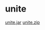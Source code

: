 unite
=====

[unite.jar](https://github.com/drounite/unite/raw/master/bin/unite.jar)
[unite.zip](https://github.com/drounite/unite/archive/master.zip)
